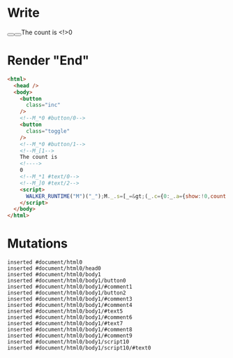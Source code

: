 # Write
  <button class=inc></button><!--M_*0 #button/0--><button class=toggle></button><!--M_*0 #button/1--><!--M_[1-->The count is <!>0<!--M_*1 #text/0--><!--M_]0 #text/2--><script>WALKER_RUNTIME("M")("_");M._.s=[_=>(_.c={0:_.a={show:!0,count:0,"#text/2!":_.b={}},1:_.b},_.a["#text/2("]=_._["packages/translator-tags/src/__tests__/fixtures/basic-conditional-counter-multiple-nodes/template.marko_1_renderer"](_.a),_.b._=_.a,_.c)];M._.e=[0,"packages/translator-tags/src/__tests__/fixtures/basic-conditional-counter-multiple-nodes/template.marko_0_show",0,"packages/translator-tags/src/__tests__/fixtures/basic-conditional-counter-multiple-nodes/template.marko_0_count"];M._.d=1;M._.w()</script>


# Render "End"
```html
<html>
  <head />
  <body>
    <button
      class="inc"
    />
    <!--M_*0 #button/0-->
    <button
      class="toggle"
    />
    <!--M_*0 #button/1-->
    <!--M_[1-->
    The count is 
    <!---->
    0
    <!--M_*1 #text/0-->
    <!--M_]0 #text/2-->
    <script>
      WALKER_RUNTIME("M")("_");M._.s=[_=&gt;(_.c={0:_.a={show:!0,count:0,"#text/2!":_.b={}},1:_.b},_.a["#text/2("]=_._["packages/translator-tags/src/__tests__/fixtures/basic-conditional-counter-multiple-nodes/template.marko_1_renderer"](_.a),_.b._=_.a,_.c)];M._.e=[0,"packages/translator-tags/src/__tests__/fixtures/basic-conditional-counter-multiple-nodes/template.marko_0_show",0,"packages/translator-tags/src/__tests__/fixtures/basic-conditional-counter-multiple-nodes/template.marko_0_count"];M._.d=1;M._.w()
    </script>
  </body>
</html>
```

# Mutations
```
inserted #document/html0
inserted #document/html0/head0
inserted #document/html0/body1
inserted #document/html0/body1/button0
inserted #document/html0/body1/#comment1
inserted #document/html0/body1/button2
inserted #document/html0/body1/#comment3
inserted #document/html0/body1/#comment4
inserted #document/html0/body1/#text5
inserted #document/html0/body1/#comment6
inserted #document/html0/body1/#text7
inserted #document/html0/body1/#comment8
inserted #document/html0/body1/#comment9
inserted #document/html0/body1/script10
inserted #document/html0/body1/script10/#text0
```